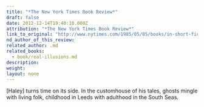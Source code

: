 ```yaml
---
title: "*The New York Times Book Review*"
draft: false
date: 2012-12-14T19:40:10.000Z
attribution: "*The New York Times Book Review*"
link_to_original: "http://www.nytimes.com/1985/05/05/books/in-short-fiction-214851.html"
nd_author_of_this_review:
related_author: .md
related_books:
  - book/real-illusions.md
description:
weight:
layout: none
---
```

[Haley] turns time on its side. In the customhouse of his tales, ghosts mingle with living folk, childhood in Leeds with adulthood in the South Seas.

